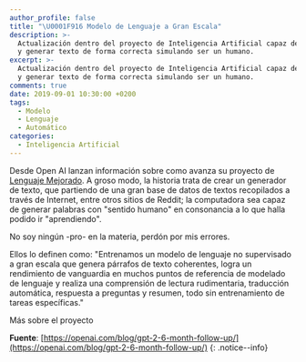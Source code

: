 ```yaml
---
author_profile: false
title: "\U0001F916 Modelo de Lenguaje a Gran Escala"
description: >-
  Actualización dentro del proyecto de Inteligencia Artificial capaz de predecir
  y generar texto de forma correcta simulando ser un humano.
excerpt: >-
  Actualización dentro del proyecto de Inteligencia Artificial capaz de predecir
  y generar texto de forma correcta simulando ser un humano.
comments: true
date: 2019-09-01 10:30:00 +0200
tags:
  - Modelo
  - Lenguaje
  - Automático
categories:
  - Inteligencia Artificial
---
```


Desde Open AI lanzan información sobre como avanza su proyecto de [Lenguaje Mejorado](https://openai.com/blog/better-language-models/#update). A groso modo, la historia trata de crear un generador de texto, que partiendo de una gran base de datos de textos recopilados a través de Internet, entre otros sitios de Reddit; la computadora sea capaz de generar palabras con "sentido humano" en consonancia a lo que halla podido ir "aprendiendo".

No soy ningún -pro- en la materia, perdón por mis errores.

Ellos lo definen como: "Entrenamos un modelo de lenguaje no supervisado a gran escala que genera párrafos de texto coherentes, logra un rendimiento de vanguardia en muchos puntos de referencia de modelado de lenguaje y realiza una comprensión de lectura rudimentaria, traducción automática, respuesta a preguntas y resumen, todo sin entrenamiento de tareas específicas."

Más sobre el proyecto


**Fuente**: [https://openai.com/blog/gpt-2-6-month-follow-up/](https://openai.com/blog/gpt-2-6-month-follow-up/)
{: .notice--info}